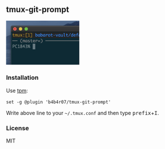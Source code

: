 ## tmux-git-prompt

<img src="./screenshot.png" width="200">

### Installation

Use [tpm](https://github.com/tmux-plugins/tpm):

```tmux
set -g @plugin 'b4b4r07/tmux-git-prompt'
```

Write above line to your `~/.tmux.conf` and then type <kbd>prefix</kbd>+<kbd>I</kbd>.

### License

MIT